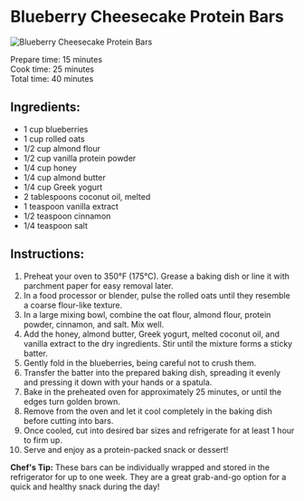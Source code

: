 # Blueberry Cheesecake Protein Bars

![Blueberry Cheesecake Protein Bars](https://images.unsplash.com/photo-1556388057-4da3bab2f680)

Prepare time: 15 minutes  
Cook time: 25 minutes  
Total time: 40 minutes  

## Ingredients:

- 1 cup blueberries
- 1 cup rolled oats
- 1/2 cup almond flour
- 1/2 cup vanilla protein powder
- 1/4 cup honey
- 1/4 cup almond butter
- 1/4 cup Greek yogurt
- 2 tablespoons coconut oil, melted
- 1 teaspoon vanilla extract
- 1/2 teaspoon cinnamon
- 1/4 teaspoon salt

## Instructions:

1. Preheat your oven to 350°F (175°C). Grease a baking dish or line it with parchment paper for easy removal later.
2. In a food processor or blender, pulse the rolled oats until they resemble a coarse flour-like texture.
3. In a large mixing bowl, combine the oat flour, almond flour, protein powder, cinnamon, and salt. Mix well.
4. Add the honey, almond butter, Greek yogurt, melted coconut oil, and vanilla extract to the dry ingredients. Stir until the mixture forms a sticky batter.
5. Gently fold in the blueberries, being careful not to crush them.
6. Transfer the batter into the prepared baking dish, spreading it evenly and pressing it down with your hands or a spatula.
7. Bake in the preheated oven for approximately 25 minutes, or until the edges turn golden brown.
8. Remove from the oven and let it cool completely in the baking dish before cutting into bars.
9. Once cooled, cut into desired bar sizes and refrigerate for at least 1 hour to firm up.
10. Serve and enjoy as a protein-packed snack or dessert!

**Chef's Tip:** These bars can be individually wrapped and stored in the refrigerator for up to one week. They are a great grab-and-go option for a quick and healthy snack during the day!